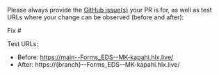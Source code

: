 Please always provide the [GitHub issue(s)](../issues) your PR is for, as well as test URLs where your change can be observed (before and after):

Fix #<gh-issue-id>

Test URLs:
- Before: https://main--Forms_EDS--MK-kapahi.hlx.live/
- After: https://{branch}--Forms_EDS--MK-kapahi.hlx.live/
